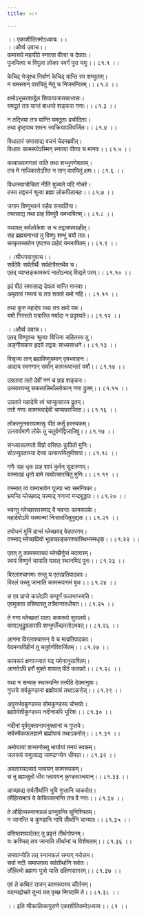 ```yaml
---
title: ०८१

---
```

।। एकाशीतितमोऽध्यायः ।।  
।।और्व्व उवाच।।  
कमारूपे महापीठे स्नात्वा पीत्वा च देवताः।  
पूजयित्वा च विपुला लोकाः स्वर्गं पुरा ययुः।। ८१.१ ।।  
  
केचिद् भेजुश्च निर्वाणं केचिद् यान्ति स्म शम्भुताम्।  
न यमस्तान् वारयितुं नेतुं च निजमन्दिरम्।। ८१.२ ।।  
  
क्षमोऽभून्नरशार्दूल शिवायाजातसाध्वसः।  
यमदूतं तत्र यान्तं बाधन्ते शङ्करा गणाः।। ८१.३ ।।  
  
न तद्भिया तत्र यान्ति यमदूताः प्रचोदिताः।  
तथा दृष्ट्वाथ शमनः स्वक्रियापरिवर्जितः।। ८१.४ ।।  
  
विधातारं समासाद्य वचनं चेदमब्रवीत्।  
विधातः कामरूपेऽस्मिन् स्नात्वा पीत्वा च मानवः।। ८१.५ ।।  
  
कामाख्यागणतां याति तथा शभ्भुगणेशताम्।  
तत्र मे नाधिकारोऽस्ति न तान् वारयितुं क्षमः।। ८१.६ ।।  
  
विधत्स्वात्रोचितां नीतिं युज्यते यदि गोचरे।  
तस्य तद्वचनं श्रुत्वा ब्रह्मा लोकपितामहः।। ८१.७ ।।  
  
जगाम विष्णुभवनं सहैव समवर्तिना।  
तमासाद्य तथा प्राह विष्णुंवै यमभाषितम्।। ८१.८ ।।  
  
यथावत् सर्वलोकेशः स च तद्वाक्यमग्रहीत्।  
सह ब्रह्मयमाभ्यां तु विष्णुः शम्भुं ययौ ततः।  
सत्कृतस्ततेन पृष्टश्च प्राहेदं यमभाषितम्।। ८१.९ ।।  
  
।।श्रीभगवानुवाच।।  
सर्वदेवैः सर्वतीर्थैः सर्वक्षेत्रैस्तथैव च।  
एतद् व्याप्तङ्कामरूपं नातोऽन्यद् विद्यते परम्।। ८१.१० ।।  
  
इदं पीठं समासाद्य देवत्वं यान्ति मानवाः।  
अमृतत्वं गणत्वं च तत्र शक्तो यमो नहि।। ८१.११ ।।  
  
तथा कुरु महादेव यथा तत्र क्षमो यमः।  
यमो निरस्तो यत्रास्ति मर्यादा न प्रदृश्यते।। ८१.१२ ।।  
  
।।और्व्व उवाच।।  
एतद् विष्णुवचः श्रुत्वाः विधिना सहितस्य तु।  
अङ्गीचकार हृदये तद्वचः साध्यसाधने।। ८१.१३ ।।  
  
विसृज्य तान् ब्रह्मविष्णुयमान् वृषभवाहनः।  
आदाय स्वगणान् सर्वान् कामरूपान्तरं यमौ।। ८१.१४ ।।  
  
उग्रतारां ततो देवीं गणं च प्राह शङ्करः।  
उत्सारयन्तु सकलान्निमाँल्लोकान् गणा द्रुतम्।। ८१.१५ ।।  
  
उग्रतारे महादेवि त्वं चाप्युत्सारय द्रुतम्।  
ततो गणाः कामरूपाद्देवी चाप्यपराजिता।। ८१.१६ ।।  
  
लोकानुत्सारयामासुः पीठं कर्तुं हरस्यकम्।  
उत्सार्यमाणे लोके तु चतुर्वर्णद्विजातिषु।। ८१.१७ ।।  
  
सन्ध्याचलगतो विप्रो वसिष्ठः कुपितो मुनिः।  
सोऽप्युग्रतारया देव्या उत्सारयितुमीशया।। ८१.१८ ।।  
  
गणैः सह धृतः प्राह शापं कुर्वन् सुदारुणम्।  
यस्मादहं धृतो वामे त्वयोत्सारयितुं मुनिः।। ८१.१९ ।।  
  
तस्मात् त्वं वाम्यभावेन पूज्या भव समन्त्रिका।  
भ्रमन्ति म्लेच्छवद् यस्माद् गणानां मन्दबुद्धयः।। ८१.२० ।।  
  
भवन्तु म्लेच्छास्तस्माद् वै भवन्तः कामरूपके।  
महादेवोऽपि यस्मान्मां निःसारयितुमुद्यतः।। ८१.२१ ।।  
  
तपोधनं मुनिं दान्तं म्लेच्छवद् वेदपारगम्।  
तस्माद् म्लेच्छप्रियो भूयाच्छङ्करश्चास्थिभस्मधृक्।। ८१.२२ ।।  
  
एतत् तु कामरूपाख्यं म्लेच्छैर्गुप्तं मदत्वरम्।  
स्वयं विष्णुर्न चायाति यावत् स्थानमिदं पुनः।। ८१.२३ ।।  
  
विरलाश्चागमाः सन्तु य एतत्प्रतिपादकाः।  
विरलं यस्तु जानाति कामरूपागमं बुधः।। ८१.२४ ।।  
  
स एव प्राप्ते कालेऽपि सम्पूर्णं फलभाप्स्यति।  
एवमुक्त्वा वसिष्ठस्तु तत्रैवान्तरधीयत।। ८१.२५ ।।  
  
ते गणा म्लेच्छतां याताः कामरूपे सुरालये।  
वामाऽभूद्रुग्रतारापि शम्भुर्म्लेच्छरतोऽभवत्।। ८१.२६ ।।  
  
आगमा विरलाश्चासन् ये च मत्प्रतिपादकाः।  
वेदमन्त्रविहीनं तु चतुर्वर्णविवर्जितम्।। ८१.२७ ।।  
  
कामरूपं क्षणाज्जातं यद् यमेनानुसाश्तिम्।  
आगतेऽपि हरौ मुक्ते शापात् पीठे फलप्रदे।। ८१.२८ ।।  
  
यथा न सम्यक् स्थास्यन्ति तत्पीठे देवमानुषाः।  
गुप्तये सर्वकुण्डानां ब्रह्मोपायं तथाऽकरोत्।। ८१.२९ ।।  
  
अपुनर्भवकुण्डस्य सोमकुण्डस्य चोभयोः।  
ब्रह्मोर्वशीकुण्डस्य नदीनामपि भूरिशः।। ८१.३० ।।  
  
नदीनां पूर्वमुक्तानामनुक्तानां च गुप्तये।  
सर्वस्यैकफलज्ञाने ब्रह्मोपायं तथाऽकरोत्।। ८१.३१ ।।  
  
अमोघायां शान्तनोस्तु भार्यायां तनयं स्वकम्।  
जलरूपं समुत्पाद्य जामदग्न्येन धीमता।। ८१.३२ ।।  
  
अवतारयदव्यग्रं प्लवयन् कामरूपकम्।  
स तु ब्रह्मसुतो धीरः प्लावयन् कुण्डसञ्चयान्।। ८१.३३ ।।  
  
आच्छाद्य सर्वतीर्थानि भुवि गुप्तानि चाकरोत्।  
लौहित्यमात्रं ये केचिज्जानन्ति तत्र वै नराः।। ८१.३४ ।।  
  
ते लौहित्यस्नानफलं प्राप्नुवन्ति सुनिश्चितम्।  
न जानन्ति च कुण्डानि नापि तीर्थानि चान्यतः।। ८१.३५ ।।  
  
वसिष्ठशापादेतत् तु प्रवृत्तं तीर्थगोपनम्।  
यः कश्चित् तत्र जानाति तीर्थानां च विशेषताम्।। ८१.३६ ।।  
  
समवाप्नोति तत् स्नानफलं सम्यग् नरोत्तम।  
सर्वा नदीः समाप्लाव्य सर्वतीर्थानि सर्वतः।  
लौहित्यो ब्रह्मणः पुत्रो याति दक्षिणसागरम्।। ८१.३७ ।।  
  
एवं ते कथितं राजन् कामरूपस्य कीर्तनम्।  
यदन्यद्रोचते तुभ्यं तत् पृच्छ निगदामि ते।। ८१.३८ ।।  
  
।। इति श्रीकालिकापुराणे एकाशीतितमोऽध्यायः।। ८१ ।।